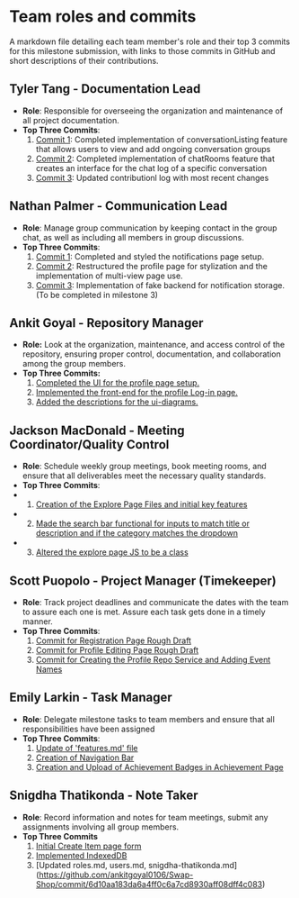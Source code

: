 # Team roles and commits

A markdown file detailing each team member's role and their top 3 commits for this milestone submission, with links to those commits in GitHub and short descriptions of their contributions.

## Tyler Tang - Documentation Lead

- **Role**: Responsible for overseeing the organization and maintenance of all project documentation.
- **Top Three Commits**:
  1. [Commit 1](https://github.com/ankitgoyal0106/Swap-Shop/commit/8c6267cdc375995335f2dba1dda6e72c13d4d361): Completed implementation of conversationListing feature that allows users to view and add ongoing conversation groups
  2. [Commit 2](https://github.com/ankitgoyal0106/Swap-Shop/commit/c4325367e9fb4a8687d388615aa77f72aed502d3): Completed implementation of chatRooms feature that creates an interface for the chat log of a specific conversation
  3. [Commit 3](https://github.com/ankitgoyal0106/Swap-Shop/commit/d36cab0cf806127ae0105c3c077f57ef517513c6): Updated contributionl log with most recent changes

## Nathan Palmer - Communication Lead

- **Role**: Manage group communication by keeping contact in the group chat, as well as including all members in group discussions.
- **Top Three Commits**:
   1. [Commit 1](https://github.com/ankitgoyal0106/Swap-Shop/commit/5047e6895db59ea05080a97d7253d4fee929a7de): Completed and styled the notifications page setup.
   2. [Commit 2](https://github.com/ankitgoyal0106/Swap-Shop/commit/402525c6ec42b76227874e8c2cee6d846985dc90): Restructured the profile page for stylization and the implementation of multi-view page use.
   3. [Commit 3](https://github.com/ankitgoyal0106/Swap-Shop/commit/07cfd63d5261ef09abd0d50bc2b4201844f37af6): Implementation of fake backend for notification storage. (To be completed in milestone 3)

## Ankit Goyal - Repository Manager

- **Role:** Look at the organization, maintenance, and access control of the repository, ensuring proper control, documentation, and collaboration among the group members.
- **Top Three Commits:**
   1. [Completed the UI for the profile page setup.](https://github.com/ankitgoyal0106/Swap-Shop/commit/75e1eeddc09c7f1d375bd9f19fa1473a3fc81143)
   2. [Implemented the front-end for the profile Log-in page.](https://github.com/ankitgoyal0106/Swap-Shop/commit/edb19579980705a2c8455d3a36ce75eb88115ca9)
   3. [Added the descriptions for the ui-diagrams.](https://github.com/ankitgoyal0106/Swap-Shop/commit/4799dcfb649ad157a01541ad4e344f6f31e565da)

## Jackson MacDonald - Meeting Coordinator/Quality Control

- **Role**: Schedule weekly group meetings, book meeting rooms, and ensure that all deliverables meet the necessary quality standards.
- **Top Three Commits**:
-  1. [Creation of the Explore Page Files and initial key features](https://github.com/ankitgoyal0106/Swap-Shop/commit/ac4a778e5356dc5a5a0c7931ce05fe8cf1e9abeb)
- 2. [Made the search bar functional for inputs to match title or description and if the category matches the dropdown](https://github.com/ankitgoyal0106/Swap-Shop/commit/831678c7fea11d8e5417c593afe8c24dd312dac3)
-  3. [Altered the explore page JS to be a class](https://github.com/ankitgoyal0106/Swap-Shop/commit/9de56d87ccc63029eadd3c30873cd02688ad0d6e)

## Scott Puopolo - Project Manager (Timekeeper)

- **Role**: Track project deadlines and communicate the dates with the team to assure each one is met. Assure each task gets done in a timely manner.
- **Top Three Commits**:
   1. [Commit for Registration Page Rough Draft](https://github.com/ankitgoyal0106/Swap-Shop/commit/255fcf065edd444d8c6369590060b2085614734a)
   2. [Commit for Profile Editing Page Rough Draft](https://github.com/ankitgoyal0106/Swap-Shop/commit/6343a034adf47e12846e351bf88cb80639211715)
   3. [Commit for Creating the Profile Repo Service and Adding Event Names](https://github.com/ankitgoyal0106/Swap-Shop/commit/3e332b5878854175dacdef12056e8e25a6a4153d)

## Emily Larkin - Task Manager

- **Role**: Delegate milestone tasks to team members and ensure that all responsibilities have been assigned
- **Top Three Commits**:
   1. [Update of 'features.md' file](https://github.com/ankitgoyal0106/Swap-Shop/commit/cc1eceb673a83605d47cdcd59df802d9d9e6b680)
   2. [Creation of Navigation Bar](https://github.com/ankitgoyal0106/Swap-Shop/commit/c7da78a331eb359c3424158e2f9ec3bf406f7a88)
   3. [Creation and Upload of Achievement Badges in Achievement Page](https://github.com/ankitgoyal0106/Swap-Shop/commit/9a7f49bdfec0c1dc996b61ddb600d5ef2fb0db2c)

## Snigdha Thatikonda - Note Taker

- **Role**: Record information and notes for team meetings, submit any assignments involving all group members.
- **Top Three Commits**
   1. [Initial Create Item page form](https://github.com/ankitgoyal0106/Swap-Shop/commit/cceb18b7911913380da1735f37fd313239c9439a)
   2. [Implemented IndexedDB](https://github.com/ankitgoyal0106/Swap-Shop/commit/d8ef419d461eea5926e1a471c73b6aad5d6ad11d)
   3. [Updated roles.md, users.md, snigdha-thatikonda.md] (https://github.com/ankitgoyal0106/Swap-Shop/commit/6d10aa183da6a4ff0c6a7cd8930aff08dff4c083)
